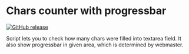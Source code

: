# Chars counter with progressbar

[![GitHub release](https://img.shields.io/github/release/mixset/chars-counter-with-progressbar.svg)](https://GitHub.com/mixset/chars-counter-with-progressbar/releases/)

Script lets you to check how many chars were filled into textarea field. 
It also show progressbar in given area, which is determined by webmaster.
